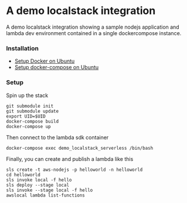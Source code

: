 # A demo localstack integration 

A demo localstack integration showing a sample nodejs application and lambda dev environment contained in a single dockercompose instance.


### Installation ###
- [Setup Docker on Ubuntu](https://www.digitalocean.com/community/tutorials/how-to-install-and-use-docker-on-ubuntu-20-04)
- [Setup docker-compose on Ubuntu](https://www.digitalocean.com/community/tutorials/how-to-install-and-use-docker-compose-on-ubuntu-20-04)

### Setup ###
Spin up the stack
```console
git submodule init
git submodule update
export UID=$UID
docker-compose build
docker-compose up
```
Then connect to the lambda sdk container
```console
docker-compose exec demo_localstack_serverless /bin/bash
```
Finally, you can create and publish a lambda like this
```console
sls create -t aws-nodejs -p helloworld -n helloworld
cd helloworld
sls invoke local -f hello
sls deploy --stage local
sls invoke --stage local -f hello
awslocal lambda list-functions
```
